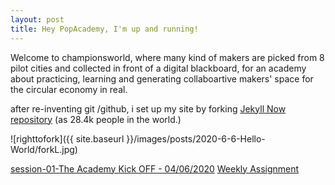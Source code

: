 ```yaml
---
layout: post
title: Hey PopAcademy, I'm up and running!
---
```


Welcome to championsworld, where many kind of makers are picked from 8 pilot cities and collected in front of a digital blackboard, for an academy about practicing, learning and generating collaboartive makers' space for the circular economy in real.  



after re-inventing git /github, i set up my site by forking [Jekyll Now repository](https://github.com/barryclark/jekyll-now) (as 28.4k people in the world.)

![righttofork]({{ site.baseurl }}/images/posts/2020-6-6-Hello-World/forkL.jpg)  
 
[session-01-The Academy Kick OFF - 04/06/2020](https://hackmd.io/@fablabbcn/SyLUuOS38#Session-01---The-Academy-Kick-OFF---04062020)
[Weekly Assignment](https://hackmd.io/@fablabbcn/SyLUuOS38#Weekly-Assignment---Building-a-Personal-Website)    

